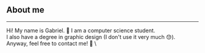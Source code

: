 ## About me 
---
Hi! My name is Gabriel. :dizzy: I am a computer science student.  \
I also have a degree in graphic design (I don't use it very much :sweat:). \
Anyway, feel free to contact me! :cowboy_hat_face: \

